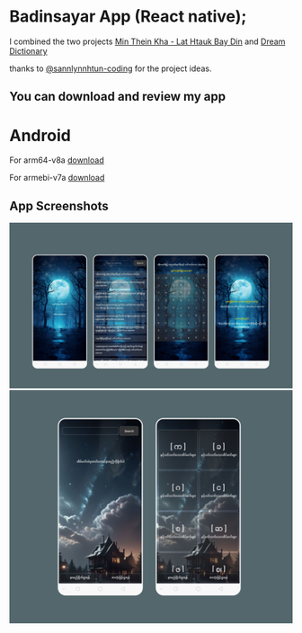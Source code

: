 # Badinsayar App (React native);

 I combined the two projects [Min Thein Kha - Lat Htauk Bay Din](https://github.com/sannlynnhtun-coding/MinTheinKha-LatHtaukBayDin) and [Dream Dictionary](https://github.com/sannlynnhtun-coding/Dream-Dictionary)


thanks to [@sannlynnhtun-coding](https://github.com/sannlynnhtun-coding/) for the project ideas.


## You can download and  review my app
# Android
For arm64-v8a [download](https://drive.google.com/file/d/1ezXV3NK5ZbXXq9RGt_eMkqwZdCosxE_N/view?usp=drivesdk)

For armebi-v7a [download](https://drive.google.com/file/d/1ezYQj5KGrhjNmaL9E_a0o5IvNyisZFRT/view?usp=drivesdk)


## App Screenshots
![screen1](./src/datafiles/badin1.png)
![screen2](./src/datafiles/badin2.png)









